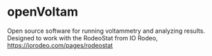 # openVoltam
Open source software for running voltammetry and analyzing results. Designed to work with the RodeoStat from IO Rodeo, https://iorodeo.com/pages/rodeostat
